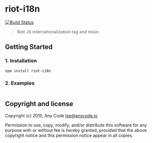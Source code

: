 # riot-i18n

[![Build Status](https://travis-ci.org/any-code/riot-i18n.svg?branch=master)](https://travis-ci.org/any-code/riot-i18n)

> Riot JS internationalization tag and mixin

## Getting Started

### 1. Installation

``` bash
npm install riot-i18n
```

### 2. Examples

``` javascript

```

## Copyright and license
Copyright (c) 2015, Any Code <lee@anycode.io>

Permission to use, copy, modify, and/or distribute this software for any
purpose with or without fee is hereby granted, provided that the above
copyright notice and this permission notice appear in all copies.
